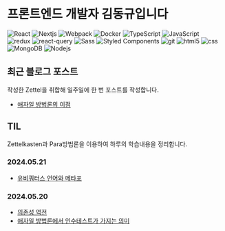 
# 프론트엔드 개발자 김동규입니다

<p>
  <img alt="React" src="https://img.shields.io/badge/-React-45b8d8?style=flat-square&logo=react&logoColor=white" />
  <img alt="Nextjs" src="https://img.shields.io/badge/-Next.js-000000?style=flat-square&logo=Next.js&logoColor=white" />
  <img alt="Webpack" src="https://img.shields.io/badge/-Webpack-8DD6F9?style=flat-square&logo=webpack&logoColor=white" /> 
  <img alt="Docker" src="https://img.shields.io/badge/-Docker-46a2f1?style=flat-square&logo=docker&logoColor=white" />
  <img alt="TypeScript" src="https://img.shields.io/badge/-TypeScript-007ACC?style=flat-square&logo=typescript&logoColor=white" />
  <img alt="JavaScript" src="https://img.shields.io/badge/-JavaScript-F7DF1E?style=flat-square&logo=javaScript&logoColor=white" />
  <img alt="redux" src="https://img.shields.io/badge/-Redux-764ABC?style=flat-square&logo=redux&logoColor=white" />
  <img alt="react-query" src="https://img.shields.io/badge/-React Query-FF4154?style=flat-square&logo=React Query&logoColor=white" />
  <img alt="Sass" src="https://img.shields.io/badge/-Sass-CC6699?style=flat-square&logo=sass&logoColor=white" />
  <img alt="Styled Components" src="https://img.shields.io/badge/-Styled_Components-db7092?style=flat-square&logo=styled-components&logoColor=white" />
  <img alt="git" src="https://img.shields.io/badge/-Git-F05032?style=flat-square&logo=git&logoColor=white" />
  <img alt="html5" src="https://img.shields.io/badge/-HTML5-E34F26?style=flat-square&logo=html5&logoColor=white" />
  <img alt="css" src="https://img.shields.io/badge/-CSS3-1572B6?style=flat-square&logo=CSS3&logoColor=white" />
  <img alt="MongoDB" src="https://img.shields.io/badge/-MongoDB-13aa52?style=flat-square&logo=mongodb&logoColor=white" />
  <img alt="Nodejs" src="https://img.shields.io/badge/-Nodejs-43853d?style=flat-square&logo=Node.js&logoColor=white" />
</p>

## 최근 블로그 포스트

작성한 Zettel을 취합해 일주일에 한 번 포스트를 작성합니다.

- [애자일 방법론의 이점](https://velog.io/@pglibrary80/%EC%99%9C-%EC%95%A0%EC%9E%90%EC%9D%BC%EC%9D%B8%EA%B0%80)


## TIL

Zettelkasten과 Para방법론을 이용하여 하루의 학습내용을 정리합니다.

### 2024.05.21

- [유비쿼터스 언어와 메타포](https://publish.obsidian.md/my-para-til/000_ZettelKasten/%EC%9C%A0%EB%B9%84%EC%BF%BC%ED%84%B0%EC%8A%A4+%EC%96%B8%EC%96%B4%EC%99%80+%EB%A9%94%ED%83%80%ED%8F%AC+-+%EA%B0%81%EA%B0%81+DDD%2C+Aglie+%EC%9A%A9%EC%96%B4)

### 2024.05.20

- [의존성 역전](https://publish.obsidian.md/my-para-til/000_ZettelKasten/%EC%9D%98%EC%A1%B4%EC%84%B1+%EC%97%AD%EC%A0%84)
- [애자일 방법론에서 인수테스트가 가지는 의미](https://publish.obsidian.md/my-para-til/000_ZettelKasten/%EC%95%A0%EC%9E%90%EC%9D%BC+%EB%B0%A9%EB%B2%95%EB%A1%A0%EC%9D%98+%EC%9D%B8%EC%88%98%ED%85%8C%EC%8A%A4%ED%8A%B8%EA%B0%80+%EA%B0%80%EC%A7%80%EB%8A%94+%EC%9D%98%EB%AF%B8
)
